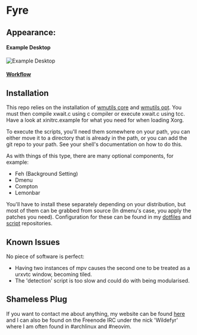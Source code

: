 Fyre
====

Appearance:
-----------

#### Example Desktop
![Example Desktop](https://github.com/Wildefyr/wildconfig/blob/master/screenshots/fyre2015-08-27.png)
#### [Workflow]()

Installation
------------

This repo relies on the installation of [wmutils
core](https://github.com/wmutils/core) and [wmutils
opt](https://github.com/wmutils/opt). You must then compile xwait.c using c
compiler or execute xwait.c using tcc. Have a look at xinitrc.example for what
you need for when loading Xorg.

To execute the scripts, you'll need them somewhere on your path, you can either
move it to a directory that is already in the path, or you can add the git repo
to your path. See your shell's documentation on how to do this.

As with things of this type, there are many optional components, for example:

- Feh (Background Setting)
- Dmenu
- Compton
- Lemonbar

You'll have to install these separately depending on your distribution, but
most of them can be grabbed from source (In dmenu's case, you apply the patches
you need). Configuration for these can be found in my
[dotfiles](https://github.com/Wildefyr/wildconfig) and
[script](https://github.com/Wildefyr/scripts) repositories.

Known Issues
------------

No piece of software is perfect:

- Having two instances of mpv causes the second one to be treated as a urxvtc
window, becoming tiled.
- The 'detection' script is too slow and could do with being modularised.  

Shameless Plug
--------------

If you want to contact me about anything, my website can be found
[here](http://wildefyr.net) and I can also be found on the Freenode IRC under
the nick 'Wildefyr' where I am often found in #archlinux and #neovim.
